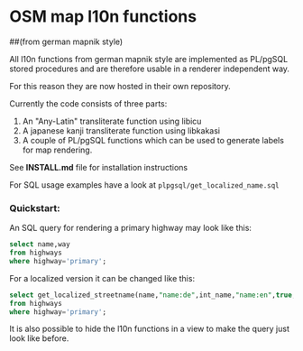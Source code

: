 #  OSM map l10n functions
##(from german mapnik style)

All l10n functions from german mapnik style are implemented as PL/pgSQL stored procedures
and are therefore usable in a renderer independent way.

For this reason they are now hosted in their own repository.

Currently the code consists of three parts:

1. An "Any-Latin" transliterate function using libicu
2. A japanese kanji transliterate function using libkakasi
3. A couple of PL/pgSQL functions which can be used to generate labels for
   map rendering.

See **INSTALL.md** file for installation instructions

For SQL usage examples have a look at `plpgsql/get_localized_name.sql`

### Quickstart:

An SQL query for rendering a primary highway may look like this:

```sql
select name,way
from highways
where highway='primary';
```

For a localized version it can be changed like this:
```sql
select get_localized_streetname(name,"name:de",int_name,"name:en",true,way) as name,way
from highways
where highway='primary';
```   

It is also possible to hide the l10n functions in a view to make the query just look like
before.

